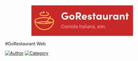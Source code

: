 <p align="center">
   <img src="https://github.com/tfbio/restaurant_web/blob/master/github/restaurantweb_logo.jpg"/>
</p>
#GoRestaurant Web

<br />

[![Author](https://img.shields.io/badge/author-Rocketseat-green)](https://github.com/Rocketseat)
[![Category](https://img.shields.io/badge/category-exercise-green)](#)

